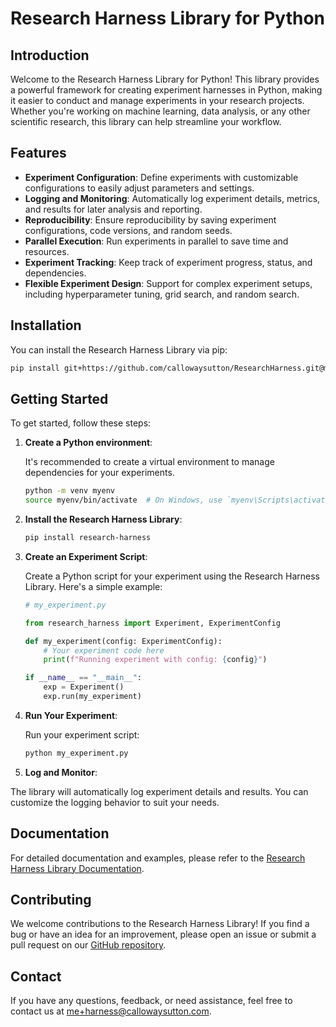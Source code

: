 # Research Harness Library for Python

## Introduction

Welcome to the Research Harness Library for Python! This library provides a powerful framework for creating experiment harnesses in Python, making it easier to conduct and manage experiments in your research projects. Whether you're working on machine learning, data analysis, or any other scientific research, this library can help streamline your workflow.

## Features

- **Experiment Configuration**: Define experiments with customizable configurations to easily adjust parameters and settings.
- **Logging and Monitoring**: Automatically log experiment details, metrics, and results for later analysis and reporting.
- **Reproducibility**: Ensure reproducibility by saving experiment configurations, code versions, and random seeds.
- **Parallel Execution**: Run experiments in parallel to save time and resources.
- **Experiment Tracking**: Keep track of experiment progress, status, and dependencies.
- **Flexible Experiment Design**: Support for complex experiment setups, including hyperparameter tuning, grid search, and random search.

## Installation

You can install the Research Harness Library via pip:

```bash
pip install git+https://github.com/callowaysutton/ResearchHarness.git@main
```

## Getting Started

To get started, follow these steps:

1. **Create a Python environment**:

   It's recommended to create a virtual environment to manage dependencies for your experiments.

   ```bash
   python -m venv myenv
   source myenv/bin/activate  # On Windows, use `myenv\Scripts\activate`
   ```

2. **Install the Research Harness Library**:

   ```bash
   pip install research-harness
   ```

3. **Create an Experiment Script**:

   Create a Python script for your experiment using the Research Harness Library. Here's a simple example:

   ```python
   # my_experiment.py

   from research_harness import Experiment, ExperimentConfig

   def my_experiment(config: ExperimentConfig):
       # Your experiment code here
       print(f"Running experiment with config: {config}")

   if __name__ == "__main__":
       exp = Experiment()
       exp.run(my_experiment)
   ```

4. **Run Your Experiment**:

   Run your experiment script:

   ```bash
   python my_experiment.py
   ```

5. **Log and Monitor**:

The library will automatically log experiment details and results. You can customize the logging behavior to suit your needs.

## Documentation

For detailed documentation and examples, please refer to the [Research Harness Library Documentation](https://github.com/callowaysutton/ResearchHarness).

## Contributing

We welcome contributions to the Research Harness Library! If you find a bug or have an idea for an improvement, please open an issue or submit a pull request on our [GitHub repository](https://github.com/yourusername/research-harness-library).

## Contact

If you have any questions, feedback, or need assistance, feel free to contact us at [me+harness@callowaysutton.com](mailto:me+harness@callowaysutton.com).
